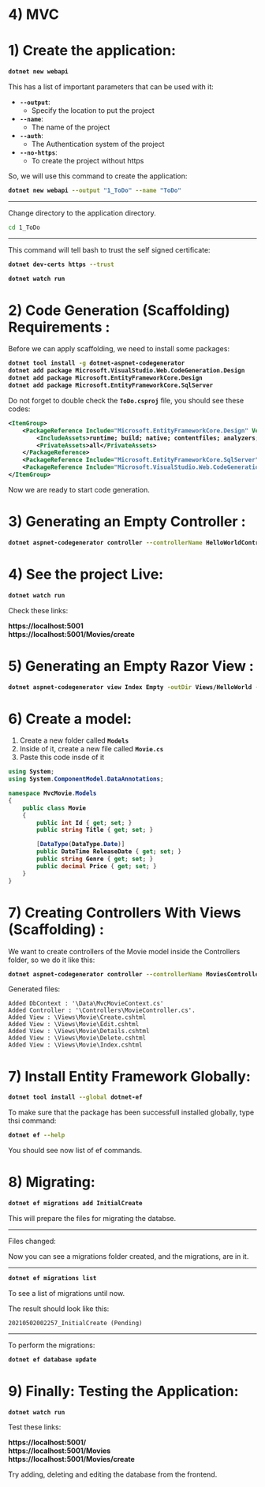# 4) MVC



# 1) Create the application:

<b>

```bash
dotnet new webapi
```
</b>

This has a list of important parameters that can be used with it:


- **`--output`**:
    - Specify the location to put the project
- **`--name`**:
    - The name of the project
- **`--auth`**:
    - The Authentication system of the project
- **`--no-https`**:
    - To create the project without https

So, we will use this command to create the application:



<b>

```bash
dotnet new webapi --output "1_ToDo" --name "ToDo"
```
</b>


---

Change directory to the application directory.
```bash
cd 1_ToDo
```


---

This command will tell bash to trust the self signed
 certificate:

<b>

```bash
dotnet dev-certs https --trust
```
</b>




<b>
    

```bash
dotnet watch run
```
</b>








# 2) Code Generation (Scaffolding) Requirements :
Before we can apply scaffolding, we need to install some packages:

<b>

```bash
dotnet tool install -g dotnet-aspnet-codegenerator
dotnet add package Microsoft.VisualStudio.Web.CodeGeneration.Design
dotnet add package Microsoft.EntityFrameworkCore.Design
dotnet add package Microsoft.EntityFrameworkCore.SqlServer
```
</b>



Do not forget to double check the **`ToDo.csproj`** file,
you should see these codes:

<b>

```xml
<ItemGroup>
    <PackageReference Include="Microsoft.EntityFrameworkCore.Design" Version="5.0.5">
        <IncludeAssets>runtime; build; native; contentfiles; analyzers; buildtransitive</IncludeAssets>
        <PrivateAssets>all</PrivateAssets>
    </PackageReference>
    <PackageReference Include="Microsoft.EntityFrameworkCore.SqlServer" Version="5.0.5" />
    <PackageReference Include="Microsoft.VisualStudio.Web.CodeGeneration.Design" Version="5.0.2" />
</ItemGroup>
```
</b>

Now we are ready to start code generation.






















































# 3) Generating an Empty Controller :


<b>

```bash
dotnet aspnet-codegenerator controller --controllerName HelloWorldController -outDir Controllers -udl -scripts --noViews
```
</b>











# 4) See the project Live:


<b>
    

```bash
dotnet watch run
```
</b>


Check these links:

**https://localhost:5001  
https://localhost:5001/Movies/create**











# 5) Generating an Empty Razor View :



<b>

```bash
dotnet aspnet-codegenerator view Index Empty -outDir Views/HelloWorld -udl -scripts
```
</b>







# 6) Create a model:

1. Create a new folder called **`Models`**
2. Inside of it, create a new file called **`Movie.cs`**
3. Paste this code insde of it

<b>

```csharp
using System;
using System.ComponentModel.DataAnnotations;

namespace MvcMovie.Models
{
    public class Movie
    {
        public int Id { get; set; }
        public string Title { get; set; }

        [DataType(DataType.Date)]
        public DateTime ReleaseDate { get; set; }
        public string Genre { get; set; }
        public decimal Price { get; set; }
    }
}
```
</b>













# 7) Creating Controllers With Views (Scaffolding) :

We want to create controllers of the Movie model inside the 
Controllers folder, so we do it like this:

<b>

```bash
dotnet aspnet-codegenerator controller --controllerName MoviesController -outDir Controllers --model Movie --dataContext MvcMovieContext -udl -scripts
```
</b>



Generated files:



```
Added DbContext : '\Data\MvcMovieContext.cs'
Added Controller : '\Controllers\MovieController.cs'.
Added View : \Views\Movie\Create.cshtml
Added View : \Views\Movie\Edit.cshtml
Added View : \Views\Movie\Details.cshtml
Added View : \Views\Movie\Delete.cshtml
Added View : \Views\Movie\Index.cshtml
```











































































# 7) Install Entity Framework Globally:

<b>

```bash
dotnet tool install --global dotnet-ef
```
</b>

To make sure that the package has been successfull 
installed globally, type thsi command:


<b>

```bash
dotnet ef --help
```
</b>

You should see now list of ef commands.






# 8) Migrating:

<b>

```bash
dotnet ef migrations add InitialCreate
```
</b>
This will prepare the files for migrating the databse.

---

Files changed:

Now you can see a migrations folder created, 
and the migrations, are in it.

---

<b>

```bash
dotnet ef migrations list
```
</b>

To see a list of migrations until now.

The result should look like this:

```
20210502002257_InitialCreate (Pending)
```



--- 
To perform the migrations:

<b>

```bash
dotnet ef database update
```
</b>





# 9) Finally: Testing the Application:


<b>

```bash
dotnet watch run
```
</b>


Test these links:

<b>

https://localhost:5001/  
https://localhost:5001/Movies  
https://localhost:5001/Movies/create    

</b>
Try adding, deleting and editing the database 
from the frontend.


